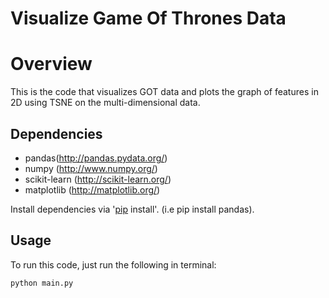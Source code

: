 # Visualize Game Of Thrones Data

# Overview

This is the code that visualizes GOT data and plots the graph of features in 2D using TSNE on the multi-dimensional data.
## Dependencies

* pandas(http://pandas.pydata.org/) 
* numpy (http://www.numpy.org/) 
* scikit-learn (http://scikit-learn.org/) 
* matplotlib (http://matplotlib.org/) 

Install dependencies via '[pip](https://pypi.python.org/pypi/pip) install'. (i.e pip install pandas). 

## Usage

To run this code, just run the following in terminal: 

`python main.py`


